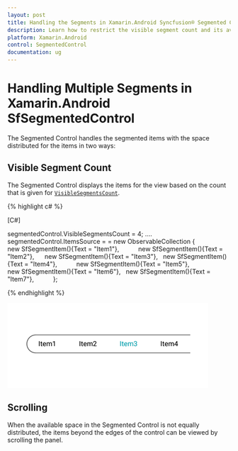 ```yaml
---
layout: post
title: Handling the Segments in Xamarin.Android Syncfusion® Segmented Control
description: Learn how to restrict the visible segment count and its available scrolling options in Xamarin.Android Segmented Control.
platform: Xamarin.Android
control: SegmentedControl
documentation: ug
---
```


# Handling Multiple Segments in Xamarin.Android SfSegmentedControl

The Segmented Control handles the segmented items with the space distributed for the items in two ways:

## Visible Segment Count

The Segmented Control displays the items for the view based on the count that is given for [`VisibleSegmentsCount`](https://help.syncfusion.com/cr/xamarin-android/Syncfusion.Android.Buttons.SfSegmentedControl.html#Syncfusion_Android_Buttons_SfSegmentedControl_VisibleSegmentsCount).

{% highlight c# %}

[C#]

segmentedControl.VisibleSegmentsCount = 4;
....
segmentedControl.ItemsSource = = new ObservableCollection<SfSegmentItem>
{
  new SfSegmentItem(){Text = "Item1"},          
  new SfSegmentItem(){Text = "Item2"},     
  new SfSegmentItem(){Text = "Item3"},  
  new SfSegmentItem(){Text = "Item4"},          
  new SfSegmentItem(){Text = "Item5"},     
  new SfSegmentItem(){Text = "Item6"},  
  new SfSegmentItem(){Text = "Item7"},          
};
   
{% endhighlight %}

![Xamarin.Android SfSegmentedControl with four visible segments](images/Handling-multiple-segments/visiblesegment.png)

## Scrolling

When the available space in the Segmented Control is not equally distributed, the items beyond the edges of the control can be viewed by scrolling the panel.
